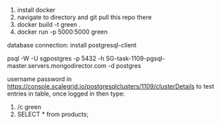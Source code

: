 1. install docker
2. navigate to directory and git pull this repo there
3. docker build -t green .
4. docker run -p 5000:5000 green


database connection:
install postgresql-client

psql -W -U sgpostgres -p 5432 -h SG-task-1109-pgsql-master.servers.mongodirector.com -d postgres

username password in https://console.scalegrid.io/postgresqlclusters/1109/clusterDetails
to test entries in table, once logged in then type:
 
1. /c green
2. SELECT * from products;
